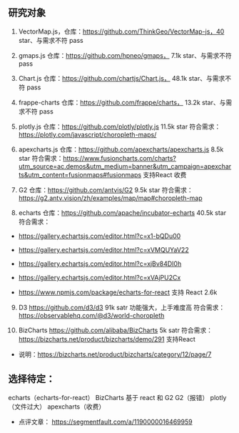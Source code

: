 ## 研究对象

1. VectorMap.js，仓库：https://github.com/ThinkGeo/VectorMap-js，40 star、与需求不符 pass

2. gmaps.js 仓库：https://github.com/hpneo/gmaps， 7.1k star、与需求不符 pass

3. Chart.js 仓库：https://github.com/chartjs/Chart.js， 48.1k star、与需求不符 pass

4. frappe-charts 仓库：https://github.com/frappe/charts， 13.2k star、与需求不符 pass

5. plotly.js 仓库：https://github.com/plotly/plotly.js 11.5k star 符合需求：https://plotly.com/javascript/choropleth-maps/

6. apexcharts.js 仓库：https://github.com/apexcharts/apexcharts.js 8.5k star 符合需求：https://www.fusioncharts.com/charts?utm_source=ac.demos&utm_medium=banner&utm_campaign=apexcharts&utm_content=fusionmaps#fusionmaps 支持React 收费

7. G2 仓库：https://github.com/antvis/G2 9.5k star 符合需求：https://g2.antv.vision/zh/examples/map/map#choropleth-map

8. echarts 仓库：https://github.com/apache/incubator-echarts 40.5k star 符合需求：

- https://gallery.echartsjs.com/editor.html?c=x1-bQDu00

- https://gallery.echartsjs.com/editor.html?c=xVMQUYaV22

- https://gallery.echartsjs.com/editor.html?c=xjBv84DI0h

- https://gallery.echartsjs.com/editor.html?c=xVAjPU2Cx

- https://www.npmjs.com/package/echarts-for-react 支持 React 2.6k

9. D3 https://github.com/d3/d3 91k satr 功能强大，上手难度高 符合需求：https://observablehq.com/@d3/world-choropleth

10. BizCharts https://github.com/alibaba/BizCharts 5k satr 符合需求：https://bizcharts.net/product/bizcharts/demo/291 支持React

- 说明：https://bizcharts.net/product/bizcharts/category/12/page/7

## 选择待定：

echarts（echarts-for-react）
BizCharts 基于 react 和 G2
G2（报错）
plotly（文件过大）
apexcharts（收费）

- 点评文章：
https://segmentfault.com/a/1190000016469959